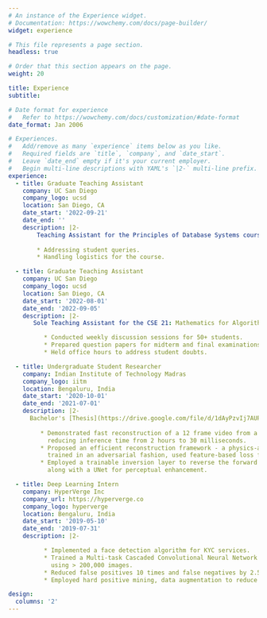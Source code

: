 ```yaml
---
# An instance of the Experience widget.
# Documentation: https://wowchemy.com/docs/page-builder/
widget: experience

# This file represents a page section.
headless: true

# Order that this section appears on the page.
weight: 20

title: Experience
subtitle:

# Date format for experience
#   Refer to https://wowchemy.com/docs/customization/#date-format
date_format: Jan 2006

# Experiences.
#   Add/remove as many `experience` items below as you like.
#   Required fields are `title`, `company`, and `date_start`.
#   Leave `date_end` empty if it's your current employer.
#   Begin multi-line descriptions with YAML's `|2-` multi-line prefix.
experience:
  - title: Graduate Teaching Assistant
    company: UC San Diego
    company_logo: ucsd
    location: San Diego, CA
    date_start: '2022-09-21'
    date_end: ''
    description: |2-
        Teaching Assistant for the Principles of Database Systems course. Responsibilities include:
        
        * Addressing student queries.
        * Handling logistics for the course.

  - title: Graduate Teaching Assistant
    company: UC San Diego
    company_logo: ucsd
    location: San Diego, CA
    date_start: '2022-08-01'
    date_end: '2022-09-05'
    description: |2-
       Sole Teaching Assistant for the CSE 21: Mathematics for Algorithms and Systems course.

          * Conducted weekly discussion sessions for 50+ students.
          * Prepared question papers for midterm and final examinations. 
          * Held office hours to address student doubts.

  - title: Undergraduate Student Researcher
    company: Indian Institute of Technology Madras
    company_logo: iitm
    location: Bengaluru, India
    date_start: '2020-10-01'
    date_end: '2021-07-01'
    description: |2-
      Bachelor's [Thesis](https://drive.google.com/file/d/1dAyPzvIj7AUP-VrUPmmzvKc49P7VnXxM/view).
         
         * Demonstrated fast reconstruction of a 12 frame video from a single image of a lensless camera, 
           reducing inference time from 2 hours to 30 milliseconds.
         * Proposed an efficient reconstruction framework - a physics-aware neural net  
           trained in an adversarial fashion, used feature-based loss for photorealism.
         * Employed a trainable inversion layer to reverse the forward process of the camera, 
           along with a UNet for perceptual enhancement.

  - title: Deep Learning Intern
    company: HyperVerge Inc
    company_url: https://hyperverge.co
    company_logo: hyperverge
    location: Bengaluru, India
    date_start: '2019-05-10'
    date_end: '2019-07-31'
    description: |2-

          * Implemented a face detection algorithm for KYC services.
          * Trained a Multi-task Cascaded Convolutional Neural Network
            using > 200,000 images.
          * Reduced false positives 10 times and false negatives by 2.5 times.
          * Employed hard positive mining, data augmentation to reduce recall by 5%.

design:
  columns: '2'
---
```

